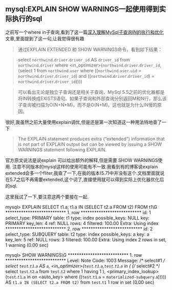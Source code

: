 ## mysql:EXPLAIN  SHOW WARNINGS一起使用得到实际执行的sql

之前写一个where in子查询,看到了这一篇[深入理解MySql子查询IN的执行和优化](https://www.cnblogs.com/wxw16/p/6105624.html)文章,里面提到了这一句,让我觉得很有趣

>通过EXPLAIN EXTENDED 和 SHOW WARNINGS命令，看到如下结果：

>select `northwind`.`driver`.`driver_id` AS `driver_id` from `northwind`.`driver` where <in_optimizer>(`northwind`.`driver`.`driver_id`,<exists>(select 1 from `northwind`.`user` where ((`northwind`.`user`.`uid` = `northwind`.`driver`.`driver_id`) and (<cache>(`northwind`.`driver`.`driver_id`) = `northwind`.`driver`.`driver_id`))))

>可以看出无论是独立子查询还是相关子查询，MySql 5.5之前的优化器都是将IN转换成EXISTS语句。如果子查询和外部查询分别返回M和N行，那么该子查询被扫描为O(N+N*M)，而不是O(N+M)。这也就是为什么IN慢的原因。

很好,我虽然之前大量使用explain调优,但是还是第一次知道这一种用法特地查了一下

> The EXPLAIN statement produces extra (“extended”) information that is not part of EXPLAIN output but can be viewed by issuing a SHOW WARNINGS statement following EXPLAIN.

官方原文说法是说explain 可以给出额外的解释,但是需要 SHOW WARNINGS使用. 注意不同版本的mysql这样的使用可能有不一致.我看到有的博客说explain extended会多一个fliter,我查了一下,在我的版本(5.7)中并没有这个.文档里面就说在5.7之后不再需要extended,这个词了,直接使用就可以得到实际上优化器优化后的sql.



这里我试了一下,要注意这两个要接在一起.

mysql> EXPLAIN
       SELECT t1.a, t1.a IN (SELECT t2.a FROM t2) FROM t1\G
*************************** 1. row ***************************
           id: 1
  select_type: PRIMARY
        table: t1
         type: index
possible_keys: NULL
          key: PRIMARY
      key_len: 4
          ref: NULL
         rows: 4
     filtered: 100.00
        Extra: Using index
*************************** 2. row ***************************
           id: 2
  select_type: SUBQUERY
        table: t2
         type: index
possible_keys: a
          key: a
      key_len: 5
          ref: NULL
         rows: 3
     filtered: 100.00
        Extra: Using index
2 rows in set, 1 warning (0.00 sec)

mysql> SHOW WARNINGS\G
*************************** 1. row ***************************
  Level: Note
   Code: 1003
Message: /* select#1 */ select `test`.`t1`.`a` AS `a`,
         <in_optimizer>(`test`.`t1`.`a`,`test`.`t1`.`a` in
         ( <materialize> (/* select#2 */ select `test`.`t2`.`a`
         from `test`.`t2` where 1 having 1 ),
         <primary_index_lookup>(`test`.`t1`.`a` in
         <temporary table> on <auto_key>
         where ((`test`.`t1`.`a` = `materialized-subquery`.`a`))))) AS `t1.a
         IN (SELECT t2.a FROM t2)` from `test`.`t1`
1 row in set (0.00 sec)